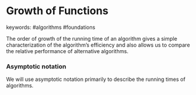 # Growth of Functions
keywords: #algorithms #foundations

The order of growth of the running time of an algorithm gives a simple characterization of the algorithm’s efficiency and also allows us to compare the relative performance of alternative algorithms.

### Asymptotic notation
We will use asymptotic notation primarily to describe the running times of algorithms.
